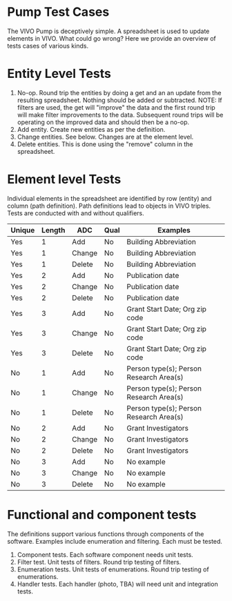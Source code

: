 # Pump Test Cases

The VIVO Pump is deceptively simple.  A spreadsheet is used to update elements in VIVO.  What could go wrong?  Here we provide an overview of tests cases of various kinds.

# Entity Level Tests

1. No-op.  Round trip the entities by doing a get and an an update from the resulting spreadsheet.  Nothing should be added or subtracted.  NOTE: If filters are used, the get will "improve" the data and the first round trip will make
filter improvements to the data.  Subsequent round trips will be operating on the improved data and should then be a no-op.
1. Add entity.  Create new entities as per the definition.
1. Change entities.  See below.  Changes are at the element level.
1. Delete entities.  This is done using the "remove" column in the spreadsheet.

# Element level Tests

Individual elements in the spreadsheet are identified by row (entity) and column (path definition).  Path definitions lead to objects in VIVO triples.  Tests are conducted with and without qualifiers.

Unique|	Length|  ADC  | Qual |Examples
------|-------|-------|------|------
 Yes  |    1  |   Add | No   | Building Abbreviation
 Yes  |    1  | Change| No   | Building Abbreviation
 Yes  |    1  | Delete| No   | Building Abbreviation
 Yes  |    2  |   Add | No   | Publication date
 Yes  |    2  | Change| No   | Publication date
 Yes  |    2  | Delete| No   | Publication date
 Yes  |    3  |   Add | No   | Grant Start Date; Org zip code
 Yes  |    3  | Change| No   | Grant Start Date; Org zip code
 Yes  |    3  | Delete| No   | Grant Start Date; Org zip code
 No   |    1  |   Add | No   | Person type(s); Person Research Area(s)
 No   |    1  | Change| No   | Person type(s); Person Research Area(s)
 No   |    1  | Delete| No   | Person type(s); Person Research Area(s)
 No   |    2  |   Add | No   | Grant Investigators
 No   |    2  | Change| No   | Grant Investigators
 No   |    2  | Delete| No   | Grant Investigators
 No   |    3  |   Add | No   | No example
 No   |    3  | Change| No   | No example
 No   |    3  | Delete| No   | No example

# Functional and component tests

The definitions support various functions through components of the software.  Examples include enumeration and filtering.  Each must be tested.

 1. Component tests.  Each software component needs unit tests.
 1. Filter test.  Unit tests of filters.  Round trip testing of filters.
 1. Enumeration tests.  Unit tests of enumerations.  Round trip testing of enumerations.
 1. Handler tests.  Each handler (photo, TBA) will need unit and integration tests.
